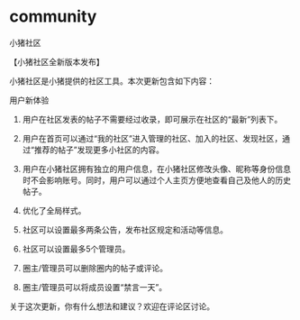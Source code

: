 # community
小猪社区

【小猪社区全新版本发布】

小猪社区是小猪提供的社区工具。本次更新包含如下内容：

用户新体验

1. 用户在社区发表的帖子不需要经过收录，即可展示在社区的“最新”列表下。

2. 用户在首页可以通过“我的社区”进入管理的社区、加入的社区、发现社区，通过“推荐的帖子”发现更多小社区的内容。

3. 用户在小猪社区拥有独立的用户信息，在小猪社区修改头像、昵称等身份信息时不会影响账号。同时，用户可以通过个人主页方便地查看自己及他人的历史帖子。

4. 优化了全局样式。

5. 社区可以设置最多两条公告，发布社区规定和活动等信息。

6. 社区可以设置最多5个管理员。

7. 圈主/管理员可以删除圈内的帖子或评论。

8. 圈主/管理员可以将成员设置“禁言一天”。

关于这次更新，你有什么想法和建议？欢迎在评论区讨论。

  
